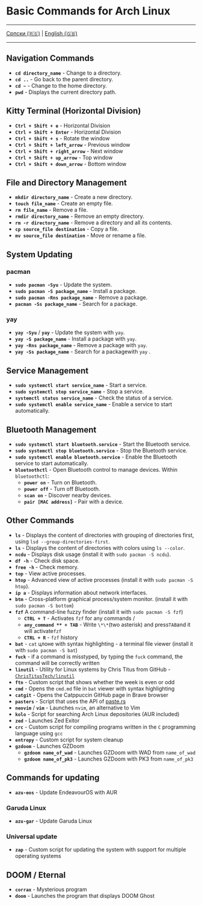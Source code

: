 # Basic Commands for Arch Linux

---

[Српски (🇷🇸)](cmd.md) | [English (🇬🇧)](cmd-en.md)

---

## Navigation Commands

- **`cd directory_name`** - Change to a directory.
- **`cd ..`** - Go back to the parent directory.
- **`cd ~`** - Change to the home directory.
- **`pwd`** - Displays the current directory path.

## Kitty Terminal (Horizontal Division)

- **`Ctrl + Shift + e`** - Horizontal Division
- **`Ctrl + Shift + Enter`** - Horizontal Division
- **`Ctrl + Shift + s`** - Rotate the window
- **`Ctrl + Shift + left_arrow`** - Previous window
- **`Ctrl + Shift + right_arrow`** - Next window
- **`Ctrl + Shift + up_arrow`** - Top window
- **`Ctrl + Shift + down_arrow`** - Bottom window

## File and Directory Management

- **`mkdir directory_name`** - Create a new directory.
- **`touch file_name`** - Create an empty file.
- **`rm file_name`** - Remove a file.
- **`rmdir directory_name`** - Remove an empty directory.
- **`rm -r directory_name`** - Remove a directory and all its contents.
- **`cp source_file destination`** - Copy a file.
- **`mv source_file destination`** - Move or rename a file.

## System Updating

### pacman

- **`sudo pacman -Syu`** - Update the system.
- **`sudo pacman -S package_name`** - Install a package.
- **`sudo pacman -Rns package_name`** - Remove a package.
- **`pacman -Ss package_name`** - Search for a package.

### yay

- **`yay -Syu`** / **`yay`** - Update the system with `yay`.
- **`yay -S package_name`** - Install a package with `yay`.
- **`yay -Rns package_name`** - Remove a package with `yay`.
- **`yay -Ss package_name`** - Search for a packagewith `yay` .

## Service Management

- **`sudo systemctl start service_name`** - Start a service.
- **`sudo systemctl stop service_name`** - Stop a service.
- **`systemctl status service_name`** - Check the status of a service.
- **`sudo systemctl enable service_name`** - Enable a service to start automatically.

## Bluetooth Management

- **`sudo systemctl start bluetooth.service`** - Start the Bluetooth service.
- **`sudo systemctl stop bluetooth.service`** - Stop the Bluetooth service.
- **`sudo systemctl enable bluetooth.service`** - Enable the Bluetooth service to start automatically.
- **`bluetoothctl`** - Open Bluetooth control to manage devices. Within `bluetoothctl`:
  - **`power on`** - Turn on Bluetooth.
  - **`power off`** - Turn off Bluetooth.
  - **`scan on`** - Discover nearby devices.
  - **`pair [MAC address]`** - Pair with a device.

## Other Commands

- **`ls`** - Displays the content of directories with grouping of directories first, using `lsd --group-directories-first`.
- **`ls`** - Displays the content of directories with colors using `ls --color`.
- **`ncdu`** - Displays disk usage (install it with `sudo pacman -S ncdu`).
- **`df -h`** - Check disk space.
- **`free -h`** - Check memory.
- **`top`** - View active processes.
- **`htop`** - Advanced view of active processes (install it with `sudo pacman -S htop`).
- **`ip a`** - Displays information about network interfaces.
- **`btm`** - Cross-platform graphical process/system monitor. (install it with `sudo pacman -S bottom`)
- **`fzf`** A command-line fuzzy finder (install it with `sudo pacman -S fzf`)
  - **`CTRL + T`** - Activates `fzf` for any commands
    /
  - **`any_command ** + TAB`** - Write `\*\*`(two asterisk) and press`TAB`and it will activate`fzf`
  - **`CTRL + R`** - `fzf` history
- **`bat`** - `cat` цлоне with syntax highlighting - a terminal file viewer (install it with `sudo pacman -S bat`)
- **`fuck`** - if a command is misstyped, by typing the `fuck` command, the command will be correctly written
- **`linutil`** - Utility for Linux systems by Chris Titus from GitHub - [`ChrisTitusTech/linutil`](https://github.com/ChrisTitusTech/linutil)
- **`ftn`** - Custom script that shows whether the week is even or odd
- **`cmd`** - Opens the `cmd.md` file in `bat` viewer with syntax highlighting
- **`catgit`** - Opens the Catppuccin GitHub page in Brave browser
- **`pasters`** - Script that uses the API of [paste.rs](https://paste.rs/)
- **`neovim`** / **`vim`** - Launches `nvim`, an alternative to Vim
- **`kolo`** - Script for searching Arch Linux depositories (AUR included)
- **`zed`** - Launches Zed Exitor
- **`crc`** - Custom script for compiling programs written in the `C` programming language using `gcc`
- **`entropy`** - Custom script for system cleanup
- **`gzdoom`** - Launches GZDoom
  - **`gzdoom name_of_wad`** - Launches GZDoom with WAD from `name_of_wad`
  - **`gzdoom name_of_pk3`** - Launches GZDoom with PK3 from `name_of_pk3`

## Commands for updating

- **`azu-eos`** - Update EndeavourOS with AUR

### Garuda Linux

- **`azu-gar`** - Update Garuda Linux

### Universal update

- **`zap`** - Custom script for updating the system with support for multiple operating systems

## DOOM / Eternal

- **`corrax`** - Mysterious program
- **`doom`** - Launches the program that displays DOOM Ghost
